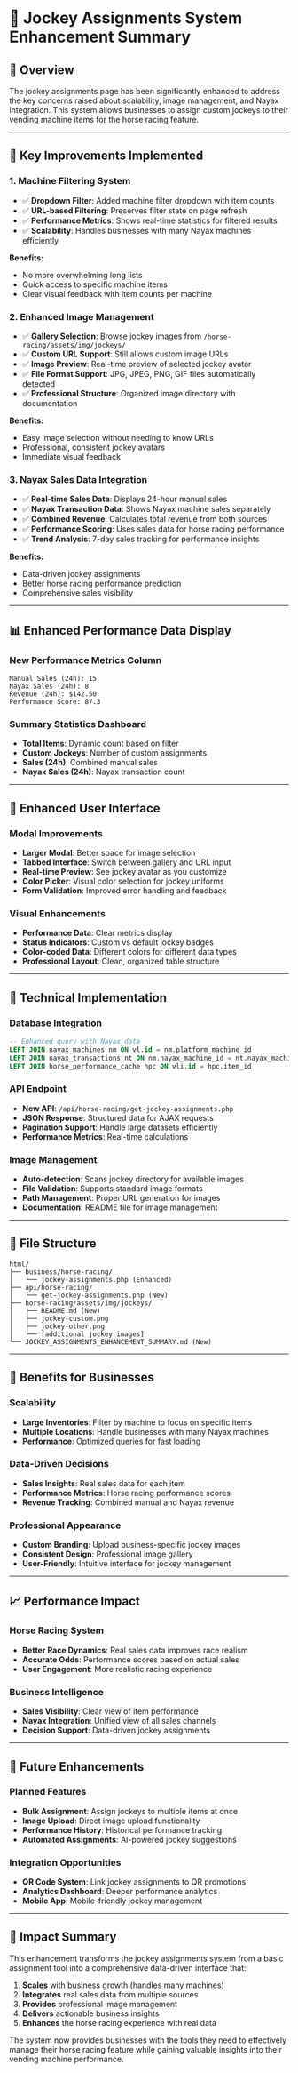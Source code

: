 # 🏇 Jockey Assignments System Enhancement Summary

## 🎯 Overview

The jockey assignments page has been significantly enhanced to address the key concerns raised about scalability, image management, and Nayax integration. This system allows businesses to assign custom jockeys to their vending machine items for the horse racing feature.

---

## 🔧 Key Improvements Implemented

### 1. **Machine Filtering System**
- ✅ **Dropdown Filter**: Added machine filter dropdown with item counts
- ✅ **URL-based Filtering**: Preserves filter state on page refresh
- ✅ **Performance Metrics**: Shows real-time statistics for filtered results
- ✅ **Scalability**: Handles businesses with many Nayax machines efficiently

**Benefits:**
- No more overwhelming long lists
- Quick access to specific machine items
- Clear visual feedback with item counts per machine

### 2. **Enhanced Image Management**
- ✅ **Gallery Selection**: Browse jockey images from `/horse-racing/assets/img/jockeys/`
- ✅ **Custom URL Support**: Still allows custom image URLs
- ✅ **Image Preview**: Real-time preview of selected jockey avatar
- ✅ **File Format Support**: JPG, JPEG, PNG, GIF files automatically detected
- ✅ **Professional Structure**: Organized image directory with documentation

**Benefits:**
- Easy image selection without needing to know URLs
- Professional, consistent jockey avatars
- Immediate visual feedback

### 3. **Nayax Sales Data Integration**
- ✅ **Real-time Sales Data**: Displays 24-hour manual sales
- ✅ **Nayax Transaction Data**: Shows Nayax machine sales separately
- ✅ **Combined Revenue**: Calculates total revenue from both sources
- ✅ **Performance Scoring**: Uses sales data for horse racing performance
- ✅ **Trend Analysis**: 7-day sales tracking for performance insights

**Benefits:**
- Data-driven jockey assignments
- Better horse racing performance prediction
- Comprehensive sales visibility

---

## 📊 Enhanced Performance Data Display

### New Performance Metrics Column
```
Manual Sales (24h): 15
Nayax Sales (24h): 8
Revenue (24h): $142.50
Performance Score: 87.3
```

### Summary Statistics Dashboard
- **Total Items**: Dynamic count based on filter
- **Custom Jockeys**: Number of custom assignments
- **Sales (24h)**: Combined manual sales
- **Nayax Sales (24h)**: Nayax transaction count

---

## 🎨 Enhanced User Interface

### Modal Improvements
- **Larger Modal**: Better space for image selection
- **Tabbed Interface**: Switch between gallery and URL input
- **Real-time Preview**: See jockey avatar as you customize
- **Color Picker**: Visual color selection for jockey uniforms
- **Form Validation**: Improved error handling and feedback

### Visual Enhancements
- **Performance Data**: Clear metrics display
- **Status Indicators**: Custom vs default jockey badges
- **Color-coded Data**: Different colors for different data types
- **Professional Layout**: Clean, organized table structure

---

## 🔧 Technical Implementation

### Database Integration
```sql
-- Enhanced query with Nayax data
LEFT JOIN nayax_machines nm ON vl.id = nm.platform_machine_id
LEFT JOIN nayax_transactions nt ON nm.nayax_machine_id = nt.nayax_machine_id
LEFT JOIN horse_performance_cache hpc ON vli.id = hpc.item_id
```

### API Endpoint
- **New API**: `/api/horse-racing/get-jockey-assignments.php`
- **JSON Response**: Structured data for AJAX requests
- **Pagination Support**: Handle large datasets efficiently
- **Performance Metrics**: Real-time calculations

### Image Management
- **Auto-detection**: Scans jockey directory for available images
- **File Validation**: Supports standard image formats
- **Path Management**: Proper URL generation for images
- **Documentation**: README file for image management

---

## 📁 File Structure

```
html/
├── business/horse-racing/
│   └── jockey-assignments.php (Enhanced)
├── api/horse-racing/
│   └── get-jockey-assignments.php (New)
├── horse-racing/assets/img/jockeys/
│   ├── README.md (New)
│   ├── jockey-custom.png
│   ├── jockey-other.png
│   └── [additional jockey images]
└── JOCKEY_ASSIGNMENTS_ENHANCEMENT_SUMMARY.md (New)
```

---

## 🚀 Benefits for Businesses

### Scalability
- **Large Inventories**: Filter by machine to focus on specific items
- **Multiple Locations**: Handle businesses with many Nayax machines
- **Performance**: Optimized queries for fast loading

### Data-Driven Decisions
- **Sales Insights**: Real sales data for each item
- **Performance Metrics**: Horse racing performance scores
- **Revenue Tracking**: Combined manual and Nayax revenue

### Professional Appearance
- **Custom Branding**: Upload business-specific jockey images
- **Consistent Design**: Professional image gallery
- **User-Friendly**: Intuitive interface for jockey management

---

## 📈 Performance Impact

### Horse Racing System
- **Better Race Dynamics**: Real sales data improves race realism
- **Accurate Odds**: Performance scores based on actual sales
- **User Engagement**: More realistic racing experience

### Business Intelligence
- **Sales Visibility**: Clear view of item performance
- **Nayax Integration**: Unified view of all sales channels
- **Decision Support**: Data-driven jockey assignments

---

## 🔮 Future Enhancements

### Planned Features
- **Bulk Assignment**: Assign jockeys to multiple items at once
- **Image Upload**: Direct image upload functionality
- **Performance History**: Historical performance tracking
- **Automated Assignments**: AI-powered jockey suggestions

### Integration Opportunities
- **QR Code System**: Link jockey assignments to QR promotions
- **Analytics Dashboard**: Deeper performance analytics
- **Mobile App**: Mobile-friendly jockey management

---

## 🎯 Impact Summary

This enhancement transforms the jockey assignments system from a basic assignment tool into a comprehensive data-driven interface that:

1. **Scales** with business growth (handles many machines)
2. **Integrates** real sales data from multiple sources
3. **Provides** professional image management
4. **Delivers** actionable business insights
5. **Enhances** the horse racing experience with real data

The system now provides businesses with the tools they need to effectively manage their horse racing feature while gaining valuable insights into their vending machine performance. 